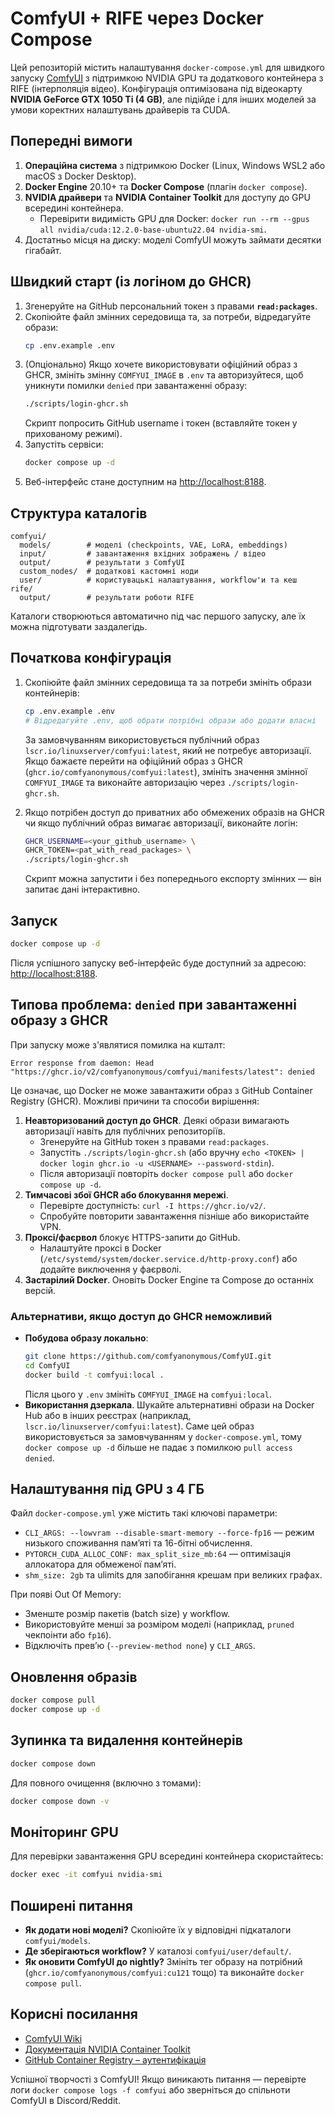 # ComfyUI + RIFE через Docker Compose

Цей репозиторій містить налаштування `docker-compose.yml` для швидкого запуску [ComfyUI](https://github.com/comfyanonymous/ComfyUI) з підтримкою NVIDIA GPU та додаткового контейнера з RIFE (інтерполяція відео). Конфігурація оптимізована під відеокарту **NVIDIA GeForce GTX 1050 Ti (4 GB)**, але підійде і для інших моделей за умови коректних налаштувань драйверів та CUDA.

## Попередні вимоги

1. **Операційна система** з підтримкою Docker (Linux, Windows WSL2 або macOS з Docker Desktop).
2. **Docker Engine** 20.10+ та **Docker Compose** (плагін `docker compose`).
3. **NVIDIA драйвери** та **NVIDIA Container Toolkit** для доступу до GPU всередині контейнера.
   - Перевірити видимість GPU для Docker: `docker run --rm --gpus all nvidia/cuda:12.2.0-base-ubuntu22.04 nvidia-smi`.
4. Достатньо місця на диску: моделі ComfyUI можуть займати десятки гігабайт.

## Швидкий старт (із логіном до GHCR)

1. Згенеруйте на GitHub персональний токен з правами **`read:packages`**.
2. Скопіюйте файл змінних середовища та, за потреби, відредагуйте образи:
   ```bash
   cp .env.example .env
   ```
3. (Опціонально) Якщо хочете використовувати офіційний образ з GHCR, змініть змінну
   `COMFYUI_IMAGE` в `.env` та авторизуйтеся, щоб уникнути помилки `denied` при
   завантаженні образу:
   ```bash
   ./scripts/login-ghcr.sh
   ```
   Скрипт попросить GitHub username і токен (вставляйте токен у прихованому режимі).
4. Запустіть сервіси:
   ```bash
   docker compose up -d
   ```
5. Веб-інтерфейс стане доступним на [http://localhost:8188](http://localhost:8188).

## Структура каталогів

```
comfyui/
  models/        # моделі (checkpoints, VAE, LoRA, embeddings)
  input/         # завантаження вхідних зображень / відео
  output/        # результати з ComfyUI
  custom_nodes/  # додаткові кастомні ноди
  user/          # користувацькі налаштування, workflow'и та кеш
rife/
  output/        # результати роботи RIFE
```

Каталоги створюються автоматично під час першого запуску, але їх можна підготувати заздалегідь.

## Початкова конфігурація

1. Скопіюйте файл змінних середовища та за потреби змініть образи контейнерів:
   ```bash
   cp .env.example .env
   # Відредагуйте .env, щоб обрати потрібні образи або додати власні
   ```
   За замовчуванням використовується публічний образ `lscr.io/linuxserver/comfyui:latest`, який не потребує авторизації. Якщо бажаєте перейти на офіційний образ з GHCR (`ghcr.io/comfyanonymous/comfyui:latest`), змініть значення змінної `COMFYUI_IMAGE` та виконайте авторизацію через `./scripts/login-ghcr.sh`.

2. Якщо потрібен доступ до приватних або обмежених образів на GHCR чи якщо публічний образ вимагає авторизації, виконайте логін:
   ```bash
   GHCR_USERNAME=<your_github_username> \
   GHCR_TOKEN=<pat_with_read_packages> \
   ./scripts/login-ghcr.sh
   ```
   Скрипт можна запустити і без попереднього експорту змінних — він запитає дані інтерактивно.

## Запуск

```bash
docker compose up -d
```

Після успішного запуску веб-інтерфейс буде доступний за адресою: [http://localhost:8188](http://localhost:8188).

## Типова проблема: `denied` при завантаженні образу з GHCR

При запуску може з'являтися помилка на кшталт:

```
Error response from daemon: Head "https://ghcr.io/v2/comfyanonymous/comfyui/manifests/latest": denied
```

Це означає, що Docker не може завантажити образ з GitHub Container Registry (GHCR). Можливі причини та способи вирішення:

1. **Неавторизований доступ до GHCR**. Деякі образи вимагають авторизації навіть для публічних репозиторіїв.
   - Згенеруйте на GitHub токен з правами `read:packages`.
   - Запустіть `./scripts/login-ghcr.sh` (або вручну `echo <TOKEN> | docker login ghcr.io -u <USERNAME> --password-stdin`).
   - Після авторизації повторіть `docker compose pull` або `docker compose up -d`.
2. **Тимчасові збої GHCR або блокування мережі**.
   - Перевірте доступність: `curl -I https://ghcr.io/v2/`.
   - Спробуйте повторити завантаження пізніше або використайте VPN.
3. **Проксі/фаєрвол** блокує HTTPS-запити до GitHub.
   - Налаштуйте проксі в Docker (`/etc/systemd/system/docker.service.d/http-proxy.conf`) або додайте виключення у фаєрволі.
4. **Застарілий Docker**. Оновіть Docker Engine та Compose до останніх версій.

### Альтернативи, якщо доступ до GHCR неможливий

- **Побудова образу локально**:
  ```bash
  git clone https://github.com/comfyanonymous/ComfyUI.git
  cd ComfyUI
  docker build -t comfyui:local .
  ```
  Після цього у `.env` змініть `COMFYUI_IMAGE` на `comfyui:local`.
- **Використання дзеркала**. Шукайте альтернативні образи на Docker Hub або в інших реєстрах (наприклад, `lscr.io/linuxserver/comfyui:latest`). Саме цей образ використовується за замовчуванням у `docker-compose.yml`, тому `docker compose up -d` більше не падає з помилкою `pull access denied`.

## Налаштування під GPU з 4 ГБ

Файл `docker-compose.yml` уже містить такі ключові параметри:

- `CLI_ARGS: --lowvram --disable-smart-memory --force-fp16` — режим низького споживання памʼяті та 16-бітні обчислення.
- `PYTORCH_CUDA_ALLOC_CONF: max_split_size_mb:64` — оптимізація аллокатора для обмеженої памʼяті.
- `shm_size: 2gb` та ulimits для запобігання крешам при великих графах.

При появі Out Of Memory:

- Зменште розмір пакетів (batch size) у workflow.
- Використовуйте менші за розміром моделі (наприклад, `pruned` чекпоінти або `fp16`).
- Відключіть превʼю (`--preview-method none`) у `CLI_ARGS`.

## Оновлення образів

```bash
docker compose pull
docker compose up -d
```

## Зупинка та видалення контейнерів

```bash
docker compose down
```

Для повного очищення (включно з томами):

```bash
docker compose down -v
```

## Моніторинг GPU

Для перевірки завантаження GPU всередині контейнера скористайтесь:

```bash
docker exec -it comfyui nvidia-smi
```

## Поширені питання

- **Як додати нові моделі?** Скопіюйте їх у відповідні підкаталоги `comfyui/models`.
- **Де зберігаються workflow?** У каталозі `comfyui/user/default/`.
- **Як оновити ComfyUI до nightly?** Змініть тег образу на потрібний (`ghcr.io/comfyanonymous/comfyui:cu121` тощо) та виконайте `docker compose pull`.

## Корисні посилання

- [ComfyUI Wiki](https://comfyanonymous.github.io/ComfyUI_doc/)
- [Документація NVIDIA Container Toolkit](https://docs.nvidia.com/datacenter/cloud-native/container-toolkit/latest/)
- [GitHub Container Registry – аутентифікація](https://docs.github.com/packages/working-with-a-github-packages-registry/working-with-the-container-registry)

Успішної творчості з ComfyUI! Якщо виникають питання — перевірте логи `docker compose logs -f comfyui` або зверніться до спільноти ComfyUI в Discord/Reddit.
